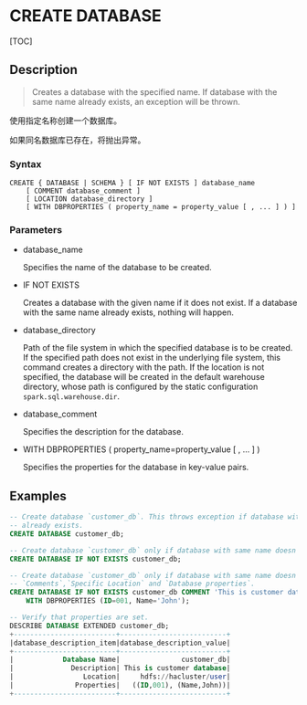 # CREATE DATABASE

[TOC]

## Description

> Creates a database with the specified name. If database with the same name already exists, an exception will be thrown.

使用指定名称创建一个数据库。

如果同名数据库已存在，将抛出异常。

### Syntax

	CREATE { DATABASE | SCHEMA } [ IF NOT EXISTS ] database_name
	    [ COMMENT database_comment ]
	    [ LOCATION database_directory ]
	    [ WITH DBPROPERTIES ( property_name = property_value [ , ... ] ) ]

### Parameters

- database_name

	Specifies the name of the database to be created.

- IF NOT EXISTS

	Creates a database with the given name if it does not exist. If a database with the same name already exists, nothing will happen.

- database_directory

	Path of the file system in which the specified database is to be created. If the specified path does not exist in the underlying file system, this command creates a directory with the path. If the location is not specified, the database will be created in the default warehouse directory, whose path is configured by the static configuration `spark.sql.warehouse.dir`.

- database_comment

	Specifies the description for the database.

- WITH DBPROPERTIES ( property_name=property_value [ , … ] )

	Specifies the properties for the database in key-value pairs.

## Examples

```sql
-- Create database `customer_db`. This throws exception if database with name customer_db
-- already exists.
CREATE DATABASE customer_db;

-- Create database `customer_db` only if database with same name doesn't exist.
CREATE DATABASE IF NOT EXISTS customer_db;

-- Create database `customer_db` only if database with same name doesn't exist with 
-- `Comments`,`Specific Location` and `Database properties`.
CREATE DATABASE IF NOT EXISTS customer_db COMMENT 'This is customer database' LOCATION '/user'
    WITH DBPROPERTIES (ID=001, Name='John');

-- Verify that properties are set.
DESCRIBE DATABASE EXTENDED customer_db;
+-------------------------+--------------------------+
|database_description_item|database_description_value|
+-------------------------+--------------------------+
|            Database Name|               customer_db|
|              Description| This is customer database|
|                 Location|     hdfs://hacluster/user|
|               Properties|   ((ID,001), (Name,John))|
+-------------------------+--------------------------+
```